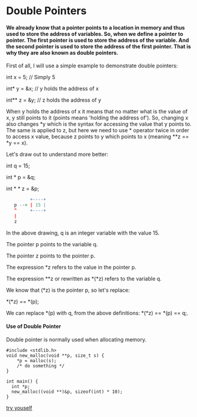 # Double Pointers
#### We already know that a pointer points to a location in memory and thus used to store the address of variables. So, when we define a pointer to pointer. The first pointer is used to store the address of the variable. And the second pointer is used to store the address of the first pointer. That is why they are also known as double pointers.
First of all, I will use a simple example to demonstrate double pointers:

int x = 5; // Simply 5

int* y = &x; // y holds the address of x

int** z = &y; // z holds the address of y

When y holds the address of x it means that no matter what is the value of x, y still points to it (points means 'holding the address of'). So, changing x also changes *y which is the syntax for accessing the value that y points to. The same is applied to z, but here we need to use * operator twice in order to access x value, because z points to y which points to x (meaning **z == *y == x).

Let's draw out to understand more better:

int q = 15;

int * p = &q;

int * * z = &p;

 ```           q   
          +----+  
    p --> | 15 |  
    ^     +----+  
    |  
    z  
```
In the above drawing, q is an integer variable with the value 15.

The pointer p points to the variable q.

The pointer z points to the pointer p.

The expression *z refers to the value in the pointer p.

The expression **z or rewritten as *(*z) refers to the variable q.

We know that (*z) is the pointer p, so let's replace:

*(*z) == *(p);

We can replace *(p) with q, from the above definitions: *(*z) == *(p) == q;.

#### Use of Double Pointer 

Double pointer is normally used when allocating memory.

```
#include <stdlib.h>
void new_malloc(void **p, size_t s) {
    *p = malloc(s);
    /* do something */
}

int main() {
  int *p;
  new_malloc((void **)&p, sizeof(int) * 10);
}
```
[try youself](https://onecompiler.com/cpp)


